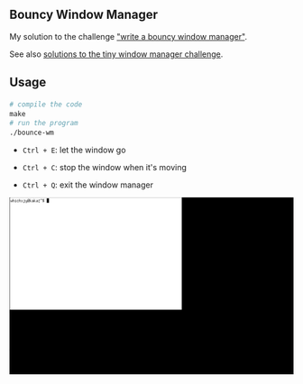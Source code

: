 ## Bouncy Window Manager

My solution to the challenge ["write a bouncy window manager"](https://jvns.ca/blog/2019/11/25/challenge--make-a-bouncy-window-manager/).

See also [solutions to the tiny window manager challenge](https://jvns.ca/blog/2019/12/03/solutions-to-the-tiny-window-manager-challenge/).

## Usage

``` Makefile
# compile the code
make
# run the program
./bounce-wm
```

- `Ctrl + E`: let the window go

- `Ctrl + C`: stop the window when it's moving

- `Ctrl + Q`: exit the window manager

![demo](demo.gif)